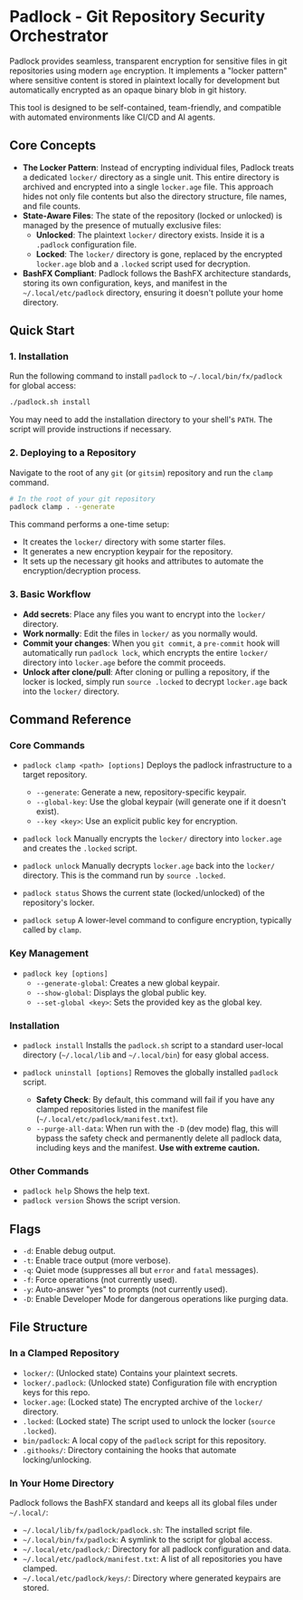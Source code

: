 # Padlock - Git Repository Security Orchestrator

Padlock provides seamless, transparent encryption for sensitive files in git repositories using modern `age` encryption. It implements a "locker pattern" where sensitive content is stored in plaintext locally for development but automatically encrypted as an opaque binary blob in git history.

This tool is designed to be self-contained, team-friendly, and compatible with automated environments like CI/CD and AI agents.

## Core Concepts

-   **The Locker Pattern**: Instead of encrypting individual files, Padlock treats a dedicated `locker/` directory as a single unit. This entire directory is archived and encrypted into a single `locker.age` file. This approach hides not only file contents but also the directory structure, file names, and file counts.
-   **State-Aware Files**: The state of the repository (locked or unlocked) is managed by the presence of mutually exclusive files:
    -   **Unlocked**: The plaintext `locker/` directory exists. Inside it is a `.padlock` configuration file.
    -   **Locked**: The `locker/` directory is gone, replaced by the encrypted `locker.age` blob and a `.locked` script used for decryption.
-   **BashFX Compliant**: Padlock follows the BashFX architecture standards, storing its own configuration, keys, and manifest in the `~/.local/etc/padlock` directory, ensuring it doesn't pollute your home directory.

## Quick Start

### 1. Installation

Run the following command to install `padlock` to `~/.local/bin/fx/padlock` for global access:

```bash
./padlock.sh install
```

You may need to add the installation directory to your shell's `PATH`. The script will provide instructions if necessary.

### 2. Deploying to a Repository

Navigate to the root of any `git` (or `gitsim`) repository and run the `clamp` command.

```bash
# In the root of your git repository
padlock clamp . --generate
```

This command performs a one-time setup:
-   It creates the `locker/` directory with some starter files.
-   It generates a new encryption keypair for the repository.
-   It sets up the necessary git hooks and attributes to automate the encryption/decryption process.

### 3. Basic Workflow

-   **Add secrets**: Place any files you want to encrypt into the `locker/` directory.
-   **Work normally**: Edit the files in `locker/` as you normally would.
-   **Commit your changes**: When you `git commit`, a `pre-commit` hook will automatically run `padlock lock`, which encrypts the entire `locker/` directory into `locker.age` before the commit proceeds.
-   **Unlock after clone/pull**: After cloning or pulling a repository, if the locker is locked, simply run `source .locked` to decrypt `locker.age` back into the `locker/` directory.

## Command Reference

### Core Commands

-   `padlock clamp <path> [options]`
    Deploys the padlock infrastructure to a target repository.
    -   `--generate`: Generate a new, repository-specific keypair.
    -   `--global-key`: Use the global keypair (will generate one if it doesn't exist).
    -   `--key <key>`: Use an explicit public key for encryption.

-   `padlock lock`
    Manually encrypts the `locker/` directory into `locker.age` and creates the `.locked` script.

-   `padlock unlock`
    Manually decrypts `locker.age` back into the `locker/` directory. This is the command run by `source .locked`.

-   `padlock status`
    Shows the current state (locked/unlocked) of the repository's locker.

-   `padlock setup`
    A lower-level command to configure encryption, typically called by `clamp`.

### Key Management

-   `padlock key [options]`
    -   `--generate-global`: Creates a new global keypair.
    -   `--show-global`: Displays the global public key.
    -   `--set-global <key>`: Sets the provided key as the global key.

### Installation

-   `padlock install`
    Installs the `padlock.sh` script to a standard user-local directory (`~/.local/lib` and `~/.local/bin`) for easy global access.

-   `padlock uninstall [options]`
    Removes the globally installed `padlock` script.
    -   **Safety Check**: By default, this command will fail if you have any clamped repositories listed in the manifest file (`~/.local/etc/padlock/manifest.txt`).
    -   `--purge-all-data`: When run with the `-D` (dev mode) flag, this will bypass the safety check and permanently delete all padlock data, including keys and the manifest. **Use with extreme caution.**

### Other Commands

-   `padlock help`
    Shows the help text.
-   `padlock version`
    Shows the script version.

## Flags

-   `-d`: Enable debug output.
-   `-t`: Enable trace output (more verbose).
-   `-q`: Quiet mode (suppresses all but `error` and `fatal` messages).
-   `-f`: Force operations (not currently used).
-   `-y`: Auto-answer "yes" to prompts (not currently used).
-   `-D`: Enable Developer Mode for dangerous operations like purging data.

## File Structure

### In a Clamped Repository

-   `locker/`: (Unlocked state) Contains your plaintext secrets.
-   `locker/.padlock`: (Unlocked state) Configuration file with encryption keys for this repo.
-   `locker.age`: (Locked state) The encrypted archive of the `locker/` directory.
-   `.locked`: (Locked state) The script used to unlock the locker (`source .locked`).
-   `bin/padlock`: A local copy of the `padlock` script for this repository.
-   `.githooks/`: Directory containing the hooks that automate locking/unlocking.

### In Your Home Directory

Padlock follows the BashFX standard and keeps all its global files under `~/.local/`:

-   `~/.local/lib/fx/padlock/padlock.sh`: The installed script file.
-   `~/.local/bin/fx/padlock`: A symlink to the script for global access.
-   `~/.local/etc/padlock/`: Directory for all padlock configuration and data.
-   `~/.local/etc/padlock/manifest.txt`: A list of all repositories you have clamped.
-   `~/.local/etc/padlock/keys/`: Directory where generated keypairs are stored.
